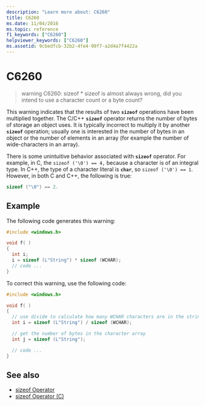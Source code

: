 ```yaml
---
description: "Learn more about: C6260"
title: C6260
ms.date: 11/04/2016
ms.topic: reference
f1_keywords: ["C6260"]
helpviewer_keywords: ["C6260"]
ms.assetid: 9cbedfcb-32b2-4fe4-99f7-a2d4a7f4422a
---
```

# C6260

> warning C6260: sizeof * sizeof is almost always wrong, did you intend to use a character count or a byte count?

This warning indicates that the results of two **`sizeof`** operations have been multiplied together. The C/C++ **`sizeof`** operator returns the number of bytes of storage an object uses. It is typically incorrect to multiply it by another **`sizeof`** operation; usually one is interested in the number of bytes in an object or the number of elements in an array (for example the number of wide-characters in an array).

There is some unintuitive behavior associated with **`sizeof`** operator. For example, in C, the `sizeof ('\0') == 4,` because  a character  is of an integral type. In C++, the type of a character literal is **`char`**, so `sizeof ('\0') == 1`. However, in both C and C++, the following is true:

```cpp
sizeof ("\0") == 2.
```

## Example

The following code generates this warning:

```cpp
#include <windows.h>

void f( )
{
  int i;
  i = sizeof (L"String") * sizeof (WCHAR);
  // code ...
}
```

To correct this warning, use the following code:

```cpp
#include <windows.h>

void f( )
{
  // use divide to calculate how many WCHAR characters are in the string
  int i = sizeof (L"String") / sizeof (WCHAR);

  // get the number of bytes in the character array
  int j = sizeof (L"String");

  // code ...
}
```

## See also

- [sizeof Operator](../cpp/sizeof-operator.md)
- [sizeof Operator (C)](../c-language/sizeof-operator-c.md)
